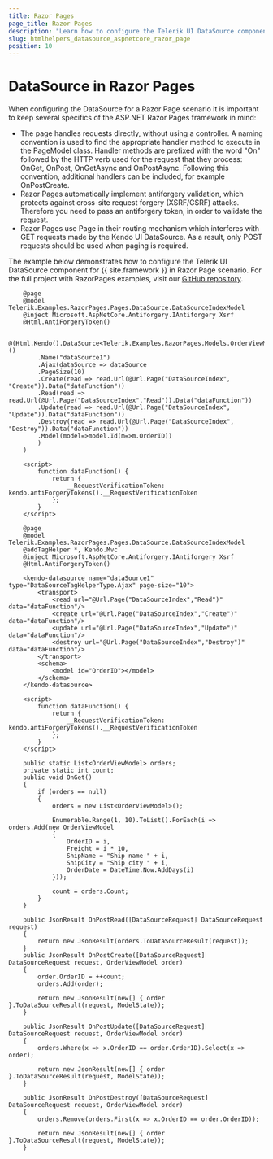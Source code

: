 ```yaml
---
title: Razor Pages
page_title: Razor Pages
description: "Learn how to configure the Telerik UI DataSource component for {{ site.framework }} in Razor Page scenario"
slug: htmlhelpers_datasource_aspnetcore_razor_page
position: 10
---
```


# DataSource in Razor Pages

When configuring the DataSource for a Razor Page scenario it is important to keep several specifics of the ASP.NET Razor Pages framework in mind:

* The page handles requests directly, without using a controller. A naming convention is used to find the appropriate handler method to execute in the PageModel class. Handler methods are prefixed with the word "On" followed by the HTTP verb used for the request that they process: OnGet, OnPost, OnGetAsync and OnPostAsync. Following this convention, additional handlers can be included, for example OnPostCreate. 
* Razor Pages automatically implement antiforgery validation, which protects against cross-site request forgery (XSRF/CSRF) attacks. Therefore you need to pass an antiforgery token, in order to validate the request. 
* Razor Pages use Page in their routing mechanism which interferes with GET requests made by the Kendo UI DataSource. As a result, only POST requests should be used when paging is required.

The example below demonstrates how to configure the Telerik UI DataSource component for {{ site.framework }} in Razor Page scenario. For the full project with RazorPages examples, visit our [GitHub repository](https://github.com/telerik/ui-for-aspnet-core-examples/tree/master/Telerik.Examples.RazorPages).

```tab-HtmlHelper(csthml)
    @page
    @model Telerik.Examples.RazorPages.Pages.DataSource.DataSourceIndexModel
    @inject Microsoft.AspNetCore.Antiforgery.IAntiforgery Xsrf
    @Html.AntiForgeryToken()

    @(Html.Kendo().DataSource<Telerik.Examples.RazorPages.Models.OrderViewModel>()
        .Name("dataSource1")
        .Ajax(dataSource => dataSource
        .PageSize(10)
        .Create(read => read.Url(@Url.Page("DataSourceIndex", "Create")).Data("dataFunction"))
        .Read(read => read.Url(@Url.Page("DataSourceIndex","Read")).Data("dataFunction"))
        .Update(read => read.Url(@Url.Page("DataSourceIndex", "Update")).Data("dataFunction"))
        .Destroy(read => read.Url(@Url.Page("DataSourceIndex", "Destroy")).Data("dataFunction"))
        .Model(model=>model.Id(m=>m.OrderID))
        )
    )

    <script>
        function dataFunction() {
            return {
                __RequestVerificationToken: kendo.antiForgeryTokens().__RequestVerificationToken
            };
        }
    </script>
```
```tab-TagHelper(csthml)
    @page
    @model Telerik.Examples.RazorPages.Pages.DataSource.DataSourceIndexModel
    @addTagHelper *, Kendo.Mvc
    @inject Microsoft.AspNetCore.Antiforgery.IAntiforgery Xsrf
    @Html.AntiForgeryToken()

    <kendo-datasource name="dataSource1" type="DataSourceTagHelperType.Ajax" page-size="10">
        <transport>
            <read url="@Url.Page("DataSourceIndex","Read")" data="dataFunction"/>
            <create url="@Url.Page("DataSourceIndex","Create")" data="dataFunction"/>
            <update url="@Url.Page("DataSourceIndex","Update")" data="dataFunction"/>
            <destroy url="@Url.Page("DataSourceIndex","Destroy")" data="dataFunction"/>
        </transport>
        <schema>
            <model id="OrderID"></model>
        </schema>
    </kendo-datasource>

    <script>
        function dataFunction() {
            return {
                __RequestVerificationToken: kendo.antiForgeryTokens().__RequestVerificationToken
            };
        }
    </script> 
```
```tab-PageModel(cshtml.cs)      
	public static List<OrderViewModel> orders;
    private static int count;
    public void OnGet()
    {
        if (orders == null)
        {
            orders = new List<OrderViewModel>();

            Enumerable.Range(1, 10).ToList().ForEach(i => orders.Add(new OrderViewModel
            {
                OrderID = i,
                Freight = i * 10,
                ShipName = "Ship name " + i,
                ShipCity = "Ship city " + i,
                OrderDate = DateTime.Now.AddDays(i)
            }));
            
            count = orders.Count;
        }
    }

    public JsonResult OnPostRead([DataSourceRequest] DataSourceRequest request)
    {
        return new JsonResult(orders.ToDataSourceResult(request));
    }
    public JsonResult OnPostCreate([DataSourceRequest] DataSourceRequest request, OrderViewModel order)
    {
        order.OrderID = ++count;
        orders.Add(order);

        return new JsonResult(new[] { order }.ToDataSourceResult(request, ModelState));
    }

    public JsonResult OnPostUpdate([DataSourceRequest] DataSourceRequest request, OrderViewModel order)
    {
        orders.Where(x => x.OrderID == order.OrderID).Select(x => order);

        return new JsonResult(new[] { order }.ToDataSourceResult(request, ModelState));
    }

    public JsonResult OnPostDestroy([DataSourceRequest] DataSourceRequest request, OrderViewModel order)
    {
        orders.Remove(orders.First(x => x.OrderID == order.OrderID));

        return new JsonResult(new[] { order }.ToDataSourceResult(request, ModelState));
    }
```

